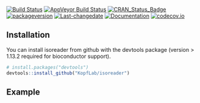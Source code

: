 
<!-- README.md is generated from README.Rmd. Please edit that file -->
[![Build Status](https://travis-ci.org/KopfLab/isoreader.svg?branch=master)](https://travis-ci.org/KopfLab/isoreader) [![AppVeyor Build Status](https://ci.appveyor.com/api/projects/status/github/KopfLab/isoreader?branch=master&svg=true)](https://ci.appveyor.com/project/KopfLab/isoreader) [![CRAN\_Status\_Badge](http://www.r-pkg.org/badges/version/isoreader)](https://cran.r-project.org/package=isoreader) [![packageversion](https://img.shields.io/badge/Package%20version-1.0-orange.svg?style=flat-square)](/commits) [![Last-changedate](https://img.shields.io/badge/last%20change-2018--05--05-yellowgreen.svg)](/commits) [![Documentation](https://img.shields.io/badge/docs-online-green.svg)](https://kopflab.github.io/isoreader/reference/) [![codecov.io](https://codecov.io/github/KopfLab/isoreader/coverage.svg?branch=master)](https://codecov.io/github/KopfLab/isoreader?branch=master)

Installation
------------

You can install isoreader from github with the devtools package (version &gt; 1.13.2 required for bioconductor support).

``` r
# install.packages("devtools")
devtools::install_github("KopfLab/isoreader")
```

Example
-------
